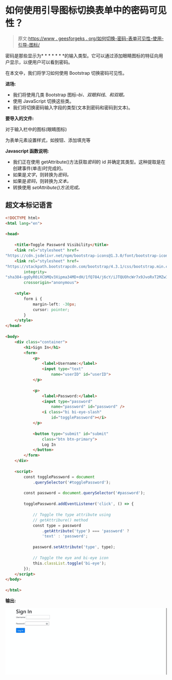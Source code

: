 # 如何使用引导图标切换表单中的密码可见性？

> 原文:[https://www . geesforgeks . org/如何切换-密码-表单可见性-使用-引导-图标/](https://www.geeksforgeeks.org/how-to-toggle-password-visibility-in-forms-using-bootstrap-icons/)

密码是那些显示为* * * * * * *的输入类型。它可以通过添加眼睛图标的特征向用户显示，以便用户可以看到密码。

在本文中，我们将学习如何使用 Bootstrap 切换密码可见性。

**进场:**

*   我们将使用几类 Bootstrap 图标–*bi、双眼斜线*、*和双眼。*
*   使用 JavaScript 切换这些类。
*   我们将切换密码输入字段的类型(文本到密码和密码到文本)。

**要导入的文件:**

对于输入栏中的图标(眼睛图标)

> <link rel="”stylesheet”" href="”https://cdn.jsdelivr.net/npm/bootstrap-icons@1.3.0/font/bootstrap-icons.css”">

为表单元素设置样式，如按钮、添加填充等

> <link rel="”stylesheet”" href="”https://stackpath.bootstrapcdn.com/bootstrap/4.3.1/css/bootstrap.min.css”" integrity="”sha384-ggOyR0iXCbMQv3Xipma34MD+dH/1fQ784/j6cY/iJTQUOhcWr7x9JvoRxT2MZw1T”" crossorigin="”anonymous”">

**Javascript 函数说明:**

*   我们正在使用 getAttribute()方法获取*密码*的 id 并确定其类型。这种提取是在创建事件(单击)时完成的。
*   如果是*文字*，则转换为*密码。*
*   如果是*密码*，则转换为*文本。*
*   转换使用 *setAttribute()方法完成。*

## 超文本标记语言

```html
<!DOCTYPE html>
<html lang="en">

<head>

    <title>Toggle Password Visibility</title>
    <link rel="stylesheet" href=
"https://cdn.jsdelivr.net/npm/bootstrap-icons@1.3.0/font/bootstrap-icons.css" />
    <link rel="stylesheet" href=
"https://stackpath.bootstrapcdn.com/bootstrap/4.3.1/css/bootstrap.min.css"
        integrity=
"sha384-ggOyR0iXCbMQv3Xipma34MD+dH/1fQ784/j6cY/iJTQUOhcWr7x9JvoRxT2MZw1T"
        crossorigin="anonymous">

    <style>
        form i {
            margin-left: -30px;
            cursor: pointer;
        }
    </style>
</head>

<body>
    <div class="container">
        <h1>Sign In</h1>
        <form>
            <p>
                <label>Username:</label>
                <input type="text" 
                    name="userID" id="userID">
            </p>

            <p>
                <label>Password:</label>
                <input type="password" 
                    name="password" id="password" />
                <i class="bi bi-eye-slash" 
                    id="togglePassword"></i>
            </p>

            <button type="submit" id="submit" 
                class="btn btn-primary">
                Log In
            </button>
        </form>
    </div>

    <script>
        const togglePassword = document
            .querySelector('#togglePassword');

        const password = document.querySelector('#password');

        togglePassword.addEventListener('click', () => {

            // Toggle the type attribute using
            // getAttribure() method
            const type = password
                .getAttribute('type') === 'password' ?
                'text' : 'password';

            password.setAttribute('type', type);

            // Toggle the eye and bi-eye icon
            this.classList.toggle('bi-eye');
        });
    </script>
</body>

</html>
```

**输出:**

![](img/548fdb6c23be777a99d9cb5ce129aeb5.png)
